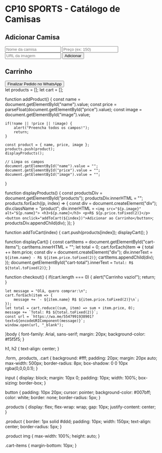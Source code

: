 <!DOCTYPE html>
<html lang="pt-BR">
<head>
<meta charset="UTF-8">
<meta name="viewport" content="width=device-width, initial-scale=1.0">
<title>CP10 SPORTS - Catálogo de Camisas</title>
<link rel="stylesheet" href="style.css">
</head>
<body>
  <h1>CP10 SPORTS - Catálogo de Camisas</h1>

  <div class="form">
    <h2>Adicionar Camisa</h2>
    <input type="text" id="name" placeholder="Nome da camisa">
    <input type="text" id="price" placeholder="Preço (ex: 150)">
    <input type="text" id="image" placeholder="URL da imagem">
    <button onclick="addProduct()">Adicionar</button>
  </div>

  <div class="products" id="products"></div>

  <div class="cart">
    <h2>Carrinho</h2>
    <div id="cart-items" class="cart-items"></div>
    <div id="cart-total"></div>
    <button onclick="checkout()">Finalizar Pedido no WhatsApp</button>
  </div>

<script src="script.js"></script>
</body>
</html>let products = [];
let cart = [];

function addProduct() {
    const name = document.getElementById("name").value;
    const price = parseFloat(document.getElementById("price").value);
    const image = document.getElementById("image").value;

    if(!name || !price || !image) {
        alert("Preencha todos os campos!");
        return;
    }

    const product = { name, price, image };
    products.push(product);
    displayProducts();

    // Limpa os campos
    document.getElementById("name").value = "";
    document.getElementById("price").value = "";
    document.getElementById("image").value = "";
}

function displayProducts() {
    const productsDiv = document.getElementById("products");
    productsDiv.innerHTML = "";
    products.forEach((p, index) => {
        const div = document.createElement("div");
        div.className = "product";
        div.innerHTML = `
            <img src="${p.image}" alt="${p.name}">
            <h3>${p.name}</h3>
            <p>R$ ${p.price.toFixed(2)}</p>
            <button onclick="addToCart(${index})">Adicionar ao Carrinho</button>
        `;
        productsDiv.appendChild(div);
    });
}

function addToCart(index) {
    cart.push(products[index]);
    displayCart();
}

function displayCart() {
    const cartItems = document.getElementById("cart-items");
    cartItems.innerHTML = "";
    let total = 0;
    cart.forEach(item => {
        total += item.price;
        const div = document.createElement("div");
        div.innerText = `${item.name} - R$ ${item.price.toFixed(2)}`;
        cartItems.appendChild(div);
    });
    document.getElementById("cart-total").innerText = `Total: R$ ${total.toFixed(2)}`;
}

function checkout() {
    if(cart.length === 0) {
        alert("Carrinho vazio!");
        return;
    }

    let message = "Olá, quero comprar:\n";
    cart.forEach(item => {
        message += `- ${item.name} R$ ${item.price.toFixed(2)}\n`;
    });
    let total = cart.reduce((sum, item) => sum + item.price, 0);
    message += `Total: R$ ${total.toFixed(2)}`;
    const url = `https://wa.me/5547991938901?text=${encodeURIComponent(message)}`;
    window.open(url, "_blank");
}body {
  font-family: Arial, sans-serif;
  margin: 20px;
  background-color: #f5f5f5;
}

h1, h2 {
  text-align: center;
}

.form, .products, .cart {
  background: #fff;
  padding: 20px;
  margin: 20px auto;
  max-width: 500px;
  border-radius: 8px;
  box-shadow: 0 0 10px rgba(0,0,0,0.1);
}

input {
  display: block;
  margin: 10px 0;
  padding: 10px;
  width: 100%;
  box-sizing: border-box;
}

button {
  padding: 10px 20px;
  cursor: pointer;
  background-color: #007bff;
  color: white;
  border: none;
  border-radius: 5px;
}

.products {
  display: flex;
  flex-wrap: wrap;
  gap: 10px;
  justify-content: center;
}

.product {
  border: 1px solid #ddd;
  padding: 10px;
  width: 150px;
  text-align: center;
  border-radius: 5px;
}

.product img {
  max-width: 100%;
  height: auto;
}

.cart-items {
  margin-bottom: 10px;
}
